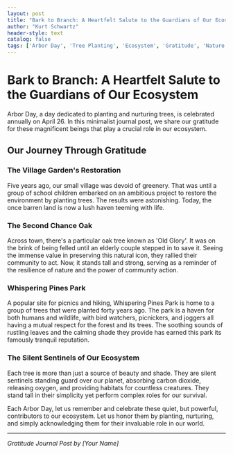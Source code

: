 ```yaml
---
layout: post
title: "Bark to Branch: A Heartfelt Salute to the Guardians of Our Ecosystem"
author: "Kurt Schwartz"
header-style: text
catalog: false
tags: ['Arbor Day', 'Tree Planting', 'Ecosystem', 'Gratitude', 'Nature']
---
```


# Bark to Branch: A Heartfelt Salute to the Guardians of Our Ecosystem  

Arbor Day, a day dedicated to planting and nurturing trees, is celebrated annually on April 26. In this minimalist journal post, we share our gratitude for these magnificent beings that play a crucial role in our ecosystem.  

## Our Journey Through Gratitude  

### The Village Garden's Restoration  
Five years ago, our small village was devoid of greenery. That was until a group of school children embarked on an ambitious project to restore the environment by planting trees. The results were astonishing. Today, the once barren land is now a lush haven teeming with life.  

### The Second Chance Oak  
Across town, there's a particular oak tree known as 'Old Glory'. It was on the brink of being felled until an elderly couple stepped in to save it. Seeing the immense value in preserving this natural icon, they rallied their community to act. Now, it stands tall and strong, serving as a reminder of the resilience of nature and the power of community action.  

### Whispering Pines Park  
A popular site for picnics and hiking, Whispering Pines Park is home to a group of trees that were planted forty years ago. The park is a haven for both humans and wildlife, with bird watchers, picnickers, and joggers all having a mutual respect for the forest and its trees. The soothing sounds of rustling leaves and the calming shade they provide has earned this park its famously tranquil reputation.  

### The Silent Sentinels of Our Ecosystem  
Each tree is more than just a source of beauty and shade. They are silent sentinels standing guard over our planet, absorbing carbon dioxide, releasing oxygen, and providing habitats for countless creatures. They stand tall in their simplicity yet perform complex roles for our survival.  

Each Arbor Day, let us remember and celebrate these quiet, but powerful, contributors to our ecosystem. Let us honor them by planting, nurturing, and simply acknowledging them for their invaluable role in our world.  

---  

*Gratitude Journal Post by [Your Name]*  